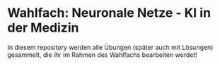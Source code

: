 # Wahlfach: Neuronale Netze - KI in der Medizin
In diesem repository werden alle Übungen (später auch mit Lösungen) gesammelt, die ihr im Rahmen des Wahlfachs bearbeiten werdet!
